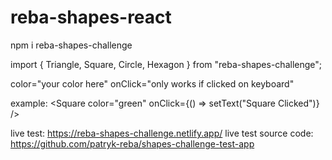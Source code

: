 # reba-shapes-react

npm i reba-shapes-challenge

import { Triangle, Square, Circle, Hexagon } from "reba-shapes-challenge";


color="your color here"
onClick="only works if clicked on keyboard"

example: <Square color="green" onClick={() => setText("Square Clicked")} />

live test: https://reba-shapes-challenge.netlify.app/
live test source code: https://github.com/patryk-reba/shapes-challenge-test-app


